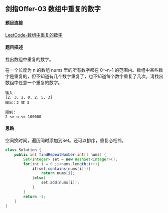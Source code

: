 ## 剑指Offer-03 数组中重复的数字

#### 题目连接

[LeetCode-数组中重复的数字](https://leetcode-cn.com/problems/shu-zu-zhong-zhong-fu-de-shu-zi-lcof/)

#### 题目描述

找出数组中重复的数字。

在一个长度为 n 的数组 nums 里的所有数字都在 0～n-1 的范围内。数组中某些数字是重复的，但不知道有几个数字重复了，也不知道每个数字重复了几次。请找出数组中任意一个重复的数字。

```
输入：
[2, 3, 1, 0, 2, 5, 3]
输出：2 或 3 

限制：
2 <= n <= 100000
```

#### 思路

空间换时间，遍历同时添加到Set。还可以排序，重复必相邻。

```java
class Solution {
    public int findRepeatNumber(int[] nums) {
        Set<Integer> set = new HashSet<Integer>();
        for(int i = 0 ;i<nums.length;i++){
            if(set.contains(nums[i])){
                return nums[i];
            }else{
                set.add(nums[i]);
            }
        }
        return -1;
    }
}
```


